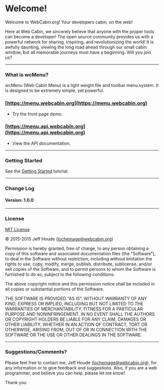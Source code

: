 # Welcome! #

Welcome to WebCabin.org!  Your developers cabin, on the web!  

Here at Web Cabin, we sincerely believe that anyone with the proper tools can become a developer! The open source community provides us with a powerful network for sharing, inspiring, and revolutionizing the world! It is awfully daunting, viewing the long road ahead through our small cabin window, but all memorable journeys must have a beginning. Will you join us?


****
### What is wcMenu? ###

wcMenu (Web Cabin Menu) is a light weight file and toolbar menu system. It is designed to be extremely simple, yet powerful.

### [https://menu.webcabin.org](https://menu.webcabin.org) ###
  * Try the front page demo.

### [https://menu.api.webcabin.org](https://menu.api.webcabin.org) ###
  * View the API documentation.


****
### Getting Started ###
See the [Getting Started](https://menu.api.webcabin.org/tutorial-1.0.html) tutorial.


****
### Change Log ###
#### Version: 1.0.0 ####


****
### License ###

[MIT License](http://www.opensource.org/licenses/mit-license.php)

&copy; 2015-2015 Jeff Houde ([lochemage@webcabin.org](mailto:lochemage@webcabin.org))

Permission is hereby granted, free of charge, to any person obtaining a copy of this software and associated documentation files (the "Software"), to deal in the Software without restriction, including without limitation the rights to use, copy, modify, merge, publish, distribute, sublicense, and/or sell copies of the Software, and to permit persons to whom the Software is furnished to do so, subject to the following conditions:

The above copyright notice and this permission notice shall be included in all copies or substantial portions of the Software.

THE SOFTWARE IS PROVIDED "AS IS", WITHOUT WARRANTY OF ANY KIND, EXPRESS OR IMPLIED, INCLUDING BUT NOT LIMITED TO THE WARRANTIES OF MERCHANTABILITY, FITNESS FOR A PARTICULAR PURPOSE AND NONINFRINGEMENT. IN NO EVENT SHALL THE AUTHORS OR COPYRIGHT HOLDERS BE LIABLE FOR ANY CLAIM, DAMAGES OR OTHER LIABILITY, WHETHER IN AN ACTION OF CONTRACT, TORT OR OTHERWISE, ARISING FROM, OUT OF OR IN CONNECTION WITH THE SOFTWARE OR THE USE OR OTHER DEALINGS IN THE SOFTWARE.


****
### Suggestions/Comments? ###
Please feel free to contact me, Jeff Houde ([lochemage@webcabin.org](mailto:lochemage@webcabin.org)), for any information or to give feedback and suggestions.  Also, if you are a web programmer, and believe you can help, please let me know!

Thank you
